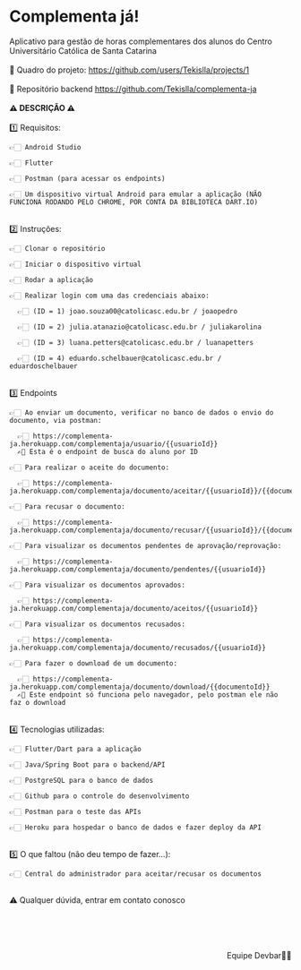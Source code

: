 # Complementa já!
Aplicativo para gestão de horas complementares dos alunos do Centro Universitário Católica de Santa Catarina
<br>
<br>
📄 Quadro do projeto: https://github.com/users/Tekislla/projects/1
<br>
<br>
🧠 Repositório backend https://github.com/Tekislla/complementa-ja
<br>
<br>
**⚠ DESCRIÇÃO ⚠**
<br>
<br>
1️⃣ Requisitos:

    👉🏻 Android Studio
  
    👉🏻 Flutter
  
    👉🏻 Postman (para acessar os endpoints)
    
    👉🏻 Um dispositivo virtual Android para emular a aplicação (NÃO FUNCIONA RODANDO PELO CHROME, POR CONTA DA BIBLIOTECA DART.IO)
<br>
2️⃣ Instruções:

    👉🏻 Clonar o repositório
    
    👉🏻 Iniciar o dispositivo virtual
    
    👉🏻 Rodar a aplicação
    
    👉🏻 Realizar login com uma das credenciais abaixo:
    
      👉🏻 (ID = 1) joao.souza00@catolicasc.edu.br / joaopedro 
      
      👉🏻 (ID = 2) julia.atanazio@catolicasc.edu.br / juliakarolina 
      
      👉🏻 (ID = 3) luana.petters@catolicasc.edu.br / luanapetters
      
      👉🏻 (ID = 4) eduardo.schelbauer@catolicasc.edu.br / eduardoschelbauer 
<br>
3️⃣ Endpoints

    👉🏻 Ao enviar um documento, verificar no banco de dados o envio do documento, via postman:
    
      👉🏻 https://complementa-ja.herokuapp.com/complementaja/usuario/{{usuarioId}}
      ✍🏻 Esta é o endpoint de busca do aluno por ID
      
    👉🏻 Para realizar o aceite do documento:
    
      👉🏻 https://complementa-ja.herokuapp.com/complementaja/documento/aceitar/{{usuarioId}}/{{documentoId}}
      
    👉🏻 Para recusar o documento:
    
      👉🏻 https://complementa-ja.herokuapp.com/complementaja/documento/recusar/{{usuarioId}}/{{documentoId}}
    
    👉🏻 Para visualizar os documentos pendentes de aprovação/reprovação:
    
      👉🏻 https://complementa-ja.herokuapp.com/complementaja/documento/pendentes/{{usuarioId}}
    
    👉🏻 Para visualizar os documentos aprovados:
    
      👉🏻 https://complementa-ja.herokuapp.com/complementaja/documento/aceitos/{{usuarioId}}
    
    👉🏻 Para visualizar os documentos recusados:
    
      👉🏻 https://complementa-ja.herokuapp.com/complementaja/documento/recusados/{{usuarioId}}
      
    👉🏻 Para fazer o download de um documento:
    
      👉🏻 https://complementa-ja.herokuapp.com/complementaja/documento/download/{{documentoId}}
      ✍🏻 Este endpoint só funciona pelo navegador, pelo postman ele não faz o download
<br>
4️⃣ Tecnologias utilizadas:

    👉🏻 Flutter/Dart para a aplicação
    
    👉🏻 Java/Spring Boot para o backend/API
    
    👉🏻 PostgreSQL para o banco de dados
    
    👉🏻 Github para o controle do desenvolvimento
    
    👉🏻 Postman para o teste das APIs
    
    👉🏻 Heroku para hospedar o banco de dados e fazer deploy da API
<br>
5️⃣ O que faltou (não deu tempo de fazer...):
    
    👉🏻 Central do administrador para aceitar/recusar os documentos
<br>
⚠ Qualquer dúvida, entrar em contato conosco
<br>
<br>
<br>
<br>
<br>
<p align="right">Equipe Devbar✍🏻</p>
